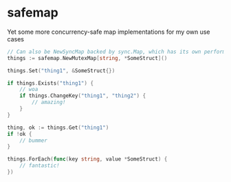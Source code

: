 # safemap
Yet some more concurrency-safe map implementations for my own use cases

```go
// Can also be NewSyncMap backed by sync.Map, which has its own performance characterists
things := safemap.NewMutexMap[string, *SomeStruct]()  

things.Set("thing1", &SomeStruct{})

if things.Exists("thing1") {
    // woa
    if things.ChangeKey("thing1", "thing2") {
        // amazing!
    }
}

thing, ok := things.Get("thing1")
if !ok {
	// bummer
}

things.ForEach(func(key string, value *SomeStruct) {
	// fantastic!
})

```